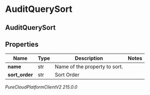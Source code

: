 # AuditQuerySort

## AuditQuerySort

## Properties

|Name | Type | Description | Notes|
|------------ | ------------- | ------------- | -------------|
| **name** | str | Name of the property to sort. | |
| **sort_order** | str | Sort Order | |



_PureCloudPlatformClientV2 215.0.0_
